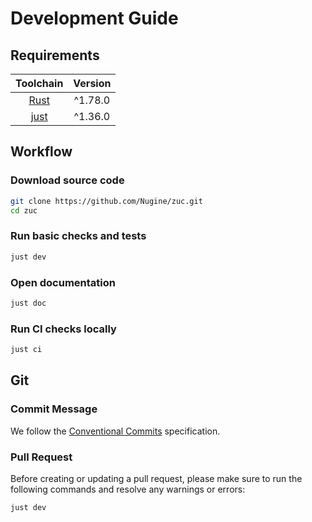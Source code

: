 # Development Guide

## Requirements

|               Toolchain               | Version |
| :-----------------------------------: | :-----: |
|      [Rust](https://rustup.rs/)       | ^1.78.0 |
| [just](https://github.com/casey/just) | ^1.36.0 |

## Workflow

### Download source code

```bash
git clone https://github.com/Nugine/zuc.git
cd zuc
```

### Run basic checks and tests

```bash
just dev
```

### Open documentation

```bash
just doc
```

### Run CI checks locally

```bash
just ci
```

## Git

### Commit Message

We follow the [Conventional Commits](https://www.conventionalcommits.org/en/v1.0.0/) specification.

### Pull Request

Before creating or updating a pull request, please make sure to run the following commands and resolve any warnings or errors:

```bash
just dev
```
